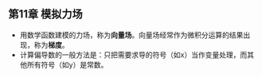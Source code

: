 ## 第11章 模拟力场
- 用数学函数建模的力场，称为**向量场**。向量场经常作为微积分运算的结果出现，称为**梯度**。
- 计算偏导数的一般方法是：只把需要求导的符号（如x）当作变量处理，而其他所有符号（如y）是常数。